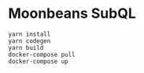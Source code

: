 # Moonbeans SubQL

```
yarn install
yarn codegen
yarn build
docker-compose pull
docker-compose up
```
